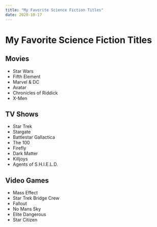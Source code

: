 ```yaml
---
title: "My Favorite Science Fiction Titles"
date: 2020-10-17
---
```


<h1>My Favorite Science Fiction Titles</h1>

<h2>Movies</h2>

* Star Wars
* Fifth Element
* Marvel & DC
* Avatar
* Chronicles of Riddick
* X-Men

<h2>TV Shows</h2>

* Star Trek
* Stargate
* Battlestar Gallactica
* The 100
* Firefly
* Dark Matter
* Killjoys
* Agents of S.H.I.E.L.D.

<h2>Video Games</h2>

* Mass Effect
* Star Trek Bridge Crew
* Fallout
* No Mans Sky
* Elite Dangerous
* Star Citizen
